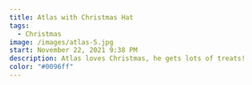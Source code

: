 ```yaml
---
title: Atlas with Christmas Hat
tags:
  - Christmas
image: /images/atlas-5.jpg
start: November 22, 2021 9:38 PM
description: Atlas loves Christmas, he gets lots of treats!
color: "#0096ff"
---
```

